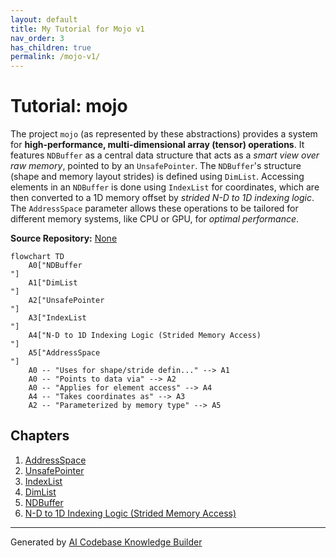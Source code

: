 ```yaml
---
layout: default
title: My Tutorial for Mojo v1
nav_order: 3
has_children: true
permalink: /mojo-v1/
---
```

# Tutorial: mojo

The project `mojo` (as represented by these abstractions) provides a system for **high-performance, multi-dimensional array (tensor) operations**.
It features `NDBuffer` as a central data structure that acts as a *smart view over raw memory*, pointed to by an `UnsafePointer`.
The `NDBuffer`'s structure (shape and memory layout strides) is defined using `DimList`.
Accessing elements in an `NDBuffer` is done using `IndexList` for coordinates, which are then converted to a 1D memory offset by *strided N-D to 1D indexing logic*.
The `AddressSpace` parameter allows these operations to be tailored for different memory systems, like CPU or GPU, for *optimal performance*.


**Source Repository:** [None](None)

```mermaid
flowchart TD
    A0["NDBuffer
"]
    A1["DimList
"]
    A2["UnsafePointer
"]
    A3["IndexList
"]
    A4["N-D to 1D Indexing Logic (Strided Memory Access)
"]
    A5["AddressSpace
"]
    A0 -- "Uses for shape/stride defin..." --> A1
    A0 -- "Points to data via" --> A2
    A0 -- "Applies for element access" --> A4
    A4 -- "Takes coordinates as" --> A3
    A2 -- "Parameterized by memory type" --> A5
```

## Chapters

1. [AddressSpace
](01_addressspace_.md)
2. [UnsafePointer
](02_unsafepointer_.md)
3. [IndexList
](03_indexlist_.md)
4. [DimList
](04_dimlist_.md)
5. [NDBuffer
](05_ndbuffer_.md)
6. [N-D to 1D Indexing Logic (Strided Memory Access)
](06_n_d_to_1d_indexing_logic__strided_memory_access__.md)


---

Generated by [AI Codebase Knowledge Builder](https://github.com/The-Pocket/Tutorial-Codebase-Knowledge)